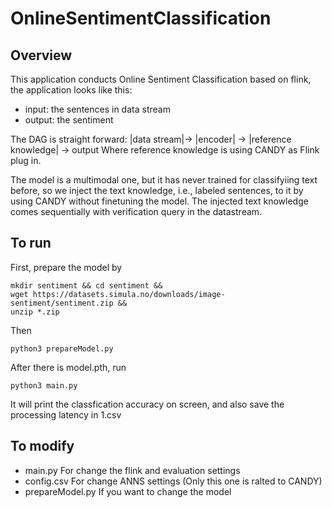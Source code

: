 # OnlineSentimentClassification
## Overview
This application conducts Online Sentiment Classification based on flink, the application looks like this:
 - input: the sentences in data stream
 - output: the sentiment

The DAG is straight forward:
|data stream|-> |encoder| -> |reference knowledge| -> output
Where reference knowledge is using CANDY as Flink plug in.

The model is a multimodal one, but it has never trained for classifyiing text before, so we inject the text knowledge, i.e., labeled sentences, to it by using CANDY without finetuning the model.
The injected text knowledge comes sequentially with verification query in the datastream.
## To run
First, prepare the model by 
```shell
mkdir sentiment && cd sentiment &&
wget https://datasets.simula.no/downloads/image-sentiment/sentiment.zip &&
unzip *.zip
```
Then 
```
python3 prepareModel.py
``` 
After there is model.pth, run
```shell
python3 main.py
``` 
It will print the classfication accuracy on screen, and also save the processing latency in 1.csv

## To modify
- main.py For change the flink and evaluation settings
- config.csv For change ANNS settings (Only this one is ralted to CANDY)
- prepareModel.py If you want to change the model

